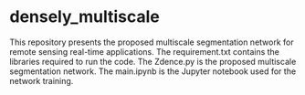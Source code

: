 # densely_multiscale
This repository presents the proposed multiscale segmentation network for remote sensing real-time applications.
The requirement.txt contains the libraries required to run the code.
The Zdence.py is the proposed multiscale segmentation network.
The main.ipynb is the Jupyter notebook used for the network training.
